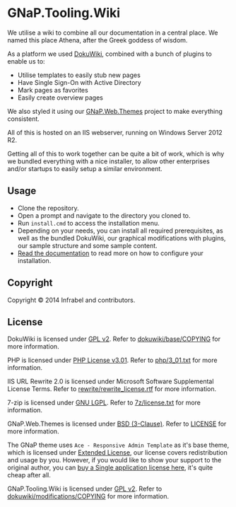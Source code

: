 GNaP.Tooling.Wiki
=========

We utilise a wiki to combine all our documentation in a central place. We named this place Athena, after the Greek goddess of wisdom.

As a platform we used [DokuWiki](https://www.dokuwiki.org/dokuwiki), combined with a bunch of plugins to enable us to:

  * Utilise templates to easily stub new pages
  * Have Single Sign-On with Active Directory
  * Mark pages as favorites
  * Easily create overview pages

We also styled it using our [GNaP.Web.Themes](https://github.com/infrabel/GNaP.Web.Themes) project to make everything consistent.

All of this is hosted on an IIS webserver, running on Windows Server 2012 R2.

Getting all of this to work together can be quite a bit of work, which is why we bundled everything with a nice installer, to allow other enterprises and/or startups to easily setup a similar environment.

## Usage

 * Clone the repository.
 * Open a prompt and navigate to the directory you cloned to.
 * Run ```install.cmd``` to access the installation menu.
 * Depending on your needs, you can install all required prerequisites, as well as the bundled DokuWiki, our graphical modifications with plugins, our sample structure and some sample content.
  * [Read the documentation](https://github.com/infrabel/GNaP.Tooling.Wiki/wiki) to read more on how to configure your installation.


## Copyright

Copyright © 2014 Infrabel and contributors.

## License

DokuWiki is licensed under [GPL v2](http://choosealicense.com/licenses/gpl-v2/ "Read more about the GPL v2 License"). Refer to [dokuwiki/base/COPYING](https://github.com/infrabel/GNaP.Tooling.Wiki/blob/master/dokuwiki/base/COPYING) for more information.

PHP is licensed under [PHP License v3.01](http://www.php.net/license/3_01.txt "Read more about the PHP v3.01 License"). Refer to [php/3_01.txt](https://github.com/infrabel/GNaP.Tooling.Wiki/blob/master/php/3_01.txt) for more information.

IIS URL Rewrite 2.0 is licensed under Microsoft Software Supplemental License Terms. Refer to [rewrite/rewrite_license.rtf](https://github.com/infrabel/GNaP.Tooling.Wiki/blob/master/rewrite/rewrite_license.rtf) for more information.

7-zip is licensed under [GNU LGPL](http://choosealicense.com/licenses/lgpl-3.0/ "Read more about the LGPL Licencse"). Refer to [7z/license.txt](https://github.com/infrabel/GNaP.Tooling.Wiki/blob/master/7z/license.txt) for more information.

GNaP.Web.Themes is licensed under [BSD (3-Clause)](http://choosealicense.com/licenses/bsd-3-clause/ "Read more about the BSD (3-Clause) License"). Refer to [LICENSE](https://github.com/infrabel/GNaP.Web.Themes/blob/master/LICENSE) for more information.

The GNaP theme uses ```Ace - Responsive Admin Template``` as it's base theme, which is licensed under [Extended License](https://github.com/infrabel/GNaP.Web.Themes/blob/master/custom/ace/LICENSE-Ace), our license covers redistribution and usage by you. However, if you would like to show your support to the original author, you can [buy a Single application license here](https://wrapbootstrap.com/theme/ace-responsive-admin-template-WB0B30DGR?ref=cc), it's quite cheap after all.

GNaP.Tooling.Wiki is licensed under [GPL v2](http://choosealicense.com/licenses/gpl-v2/ "Read more about the GPL v2 License"). Refer to [dokuwiki/modifications/COPYING](https://github.com/infrabel/GNaP.Tooling.Wiki/blob/master/dokuwiki/modifications/COPYING) for more information.
